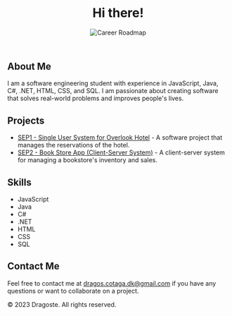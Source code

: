 <!DOCTYPE html>
<html>
  <head>
    <meta charset="UTF-8">
  </head>
  <body>
    <header>
      <h1>Hi there!</h1>
      <img src="https://i.postimg.cc/N0fGZXXb/Career-Roadmap.png" alt="Career Roadmap">
    </header>
    <main>
      <section>
        <h2>About Me</h2>
        <p>I am a software engineering student with experience in JavaScript, Java, C#, .NET, HTML, CSS, and SQL. I am passionate about creating software that solves real-world problems and improves people's lives.</p>
      </section>
      <section>
        <h2>Projects</h2>
        <ul>
          <li><a href="https://github.com/DragosCotaga/SEP">SEP1 - Single User System for Overlook Hotel</a> - A software project that manages the reservations of the hotel.</li>
          <li><a href="https://github.com/DragosCotaga/SEP2">SEP2 - Book Store App (Client-Server System)</a> - A client-server system for managing a bookstore's inventory and sales.</li>
        </ul>
      </section>
      <section>
        <h2>Skills</h2>
        <ul>
          <li>JavaScript</li>
          <li>Java</li>
          <li>C#</li>
          <li>.NET</li>
          <li>HTML</li>
          <li>CSS</li>
          <li>SQL</li>
        </ul>
      </section>
      <section>
        <h2>Contact Me</h2>
        <p>Feel free to contact me at <a href="mailto:dragos.cotaga.dk@gmail.com">dragos.cotaga.dk@gmail.com</a> if you have any questions or want to collaborate on a project.</p>
      </section>
    </main>
    <footer>
      <p>&copy; 2023 Dragoste. All rights reserved.</p>
    </footer>
  </body>
</html>
